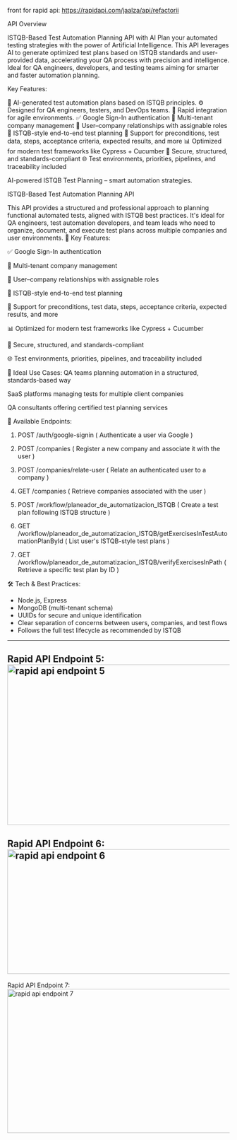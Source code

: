 front for rapid api:  https://rapidapi.com/jaalza/api/refactorii

API Overview

ISTQB-Based Test Automation Planning API with AI Plan your automated testing strategies with the power of Artificial Intelligence. This API leverages AI to generate optimized test plans based on ISTQB standards and user-provided data, accelerating your QA process with precision and intelligence. Ideal for QA engineers, developers, and testing teams aiming for smarter and faster automation planning.

Key Features:

🔬 AI-generated test automation plans based on ISTQB principles. ⚙️ Designed for QA engineers, testers, and DevOps teams. 
🚀 Rapid integration for agile environments. 
✅ Google Sign-In authentication 
🏢 Multi-tenant company management 
👥 User–company relationships with assignable roles 
🧠 ISTQB-style end-to-end test planning 
📑 Support for preconditions, test data, steps, acceptance criteria, expected results, and more 
📊 Optimized for modern test frameworks like Cypress + Cucumber 
🔐 Secure, structured, and standards-compliant 
🌐 Test environments, priorities, pipelines, and traceability included

AI-powered ISTQB Test Planning – smart automation strategies.

ISTQB-Based Test Automation Planning API

This API provides a structured and professional approach to planning functional automated tests, aligned with ISTQB best practices. It's ideal for QA engineers, test automation developers, and team leads who need to organize, document, and execute test plans across multiple companies and user environments.
🚀 Key Features:

✅ Google Sign-In authentication

🏢 Multi-tenant company management

👥 User–company relationships with assignable roles

🧠 ISTQB-style end-to-end test planning

📑 Support for preconditions, test data, steps, acceptance criteria, expected results, and more

📊 Optimized for modern test frameworks like Cypress + Cucumber

🔐 Secure, structured, and standards-compliant

🌐 Test environments, priorities, pipelines, and traceability included

📘 Ideal Use Cases: QA teams planning automation in a structured, standards-based way

SaaS platforms managing tests for multiple client companies

QA consultants offering certified test planning services

🧭 Available Endpoints:

1. POST /auth/google-signin ( Authenticate a user via Google )

2. POST /companies ( Register a new company and associate it with the user )

3. POST /companies/relate-user ( Relate an authenticated user to a company )

4. GET /companies ( Retrieve companies associated with the user )

5. POST /workflow/planeador_de_automatizacion_ISTQB ( Create a test plan following ISTQB structure )

6. GET /workflow/planeador_de_automatizacion_ISTQB/getExercisesInTestAutomationPlanById ( List user's ISTQB-style test plans )

7. GET /workflow/planeador_de_automatizacion_ISTQB/verifyExercisesInPath ( Retrieve a specific test plan by ID )

🛠 Tech & Best Practices:

- Node.js, Express 
- MongoDB (multi-tenant schema)
- UUIDs for secure and unique identification
- Clear separation of concerns between users, companies, and test flows
- Follows the full test lifecycle as recommended by ISTQB

----------------
Rapid API Endpoint 5:
<img width="866" height="363" alt="rapid api endpoint 5" src="https://github.com/user-attachments/assets/4e518fe1-19df-4fdc-8dc6-b3532a6d2de9" />
----------------
Rapid API Endpoint 6:
<img width="1121" height="282" alt="rapid api endpoint 6" src="https://github.com/user-attachments/assets/9881df5e-b8e1-4b64-9ed9-84c1e7dc8f46" />
----------------
Rapid API Endpoint 7:
<img width="1012" height="326" alt="rapid api endpoint 7" src="https://github.com/user-attachments/assets/a46893c4-211e-4677-aa48-25cd47b7d0c0" />




